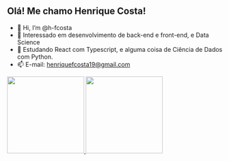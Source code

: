 ## Olá! Me chamo Henrique Costa!

- 👋 Hi, I’m @h-fcosta
- 👀 Interessado em desenvolvimento de back-end e front-end, e Data Science
- 🌱 Estudando React com Typescript, e alguma coisa de Ciência de Dados com Python.
- 📫 E-mail: henriquefcosta19@gmail.com

<div>
  <a href="https://github.com/h-fcosta">
  <img height="180em" src="https://github-readme-stats.vercel.app/api?username=h-fcosta&show_icons=true&theme=gotham" />
  <img height="180em" src="https://github-readme-stats.vercel.app/api/top-langs/?username=h-fcosta&hide=php&layout=compact&theme=gotham" />
  </a>
</div>
